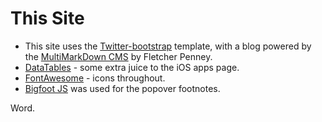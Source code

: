 # This Site #

* This site uses the [Twitter-bootstrap](http://twitter.github.com/bootstrap/index.html) template, with a blog powered by the [MultiMarkDown CMS](http://fletcherpenney.net/multimarkdown/cms) by Fletcher Penney.
* [DataTables](http://www.datatables.net/) - some extra juice to the iOS apps page.
* [FontAwesome](http://fortawesome.github.com/Font-Awesome/) - icons throughout.
* [Bigfoot JS](http://www.bigfootjs.com) was used for the popover footnotes. 

Word.

